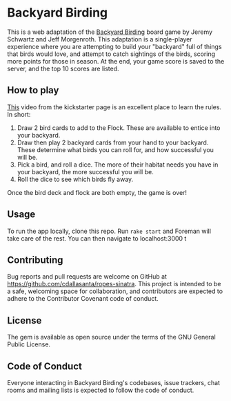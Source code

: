 # Backyard Birding
This is a web adaptation of the [Backyard Birding](https://www.kickstarter.com/projects/backyardbirdinggame/backyard-birding?ref=nav_search&result=project&term=backyard%20birding) board game by Jeremy Schwartz and Jeff Morgenroth. This adaptation is a single-player experience where you are attempting to build your "backyard" full of things that birds would love, and attempt to catch sightings of the birds, scoring more points for those in season. At the end, your game score is saved to the server, and the top 10 scores are listed.

## How to play
[This](https://www.youtube.com/watch?v=_vJUEIh6yHc) video from the kickstarter page is an excellent place to learn the rules. In short:
1. Draw 2 bird cards to add to the Flock. These are available to entice into your backyard.
2. Draw then play 2 backyard cards from your hand to your backyard. These determine what birds you can roll for, and how successful you will be.
3. Pick a bird, and roll a dice. The more of their habitat needs you have in your backyard, the more successful you will be.
4. Roll the dice to see which birds fly away.

Once the bird deck and flock are both empty, the game is over!

## Usage
To run the app locally, clone this repo. Run `rake start` and Foreman will take care of the rest. You can then navigate to localhost:3000 t

## Contributing
Bug reports and pull requests are welcome on GitHub at https://github.com/cdallasanta/ropes-sinatra. This project is intended to be a safe, welcoming space for collaboration, and contributors are expected to adhere to the Contributor Covenant code of conduct.

## License
The gem is available as open source under the terms of the GNU General Public License.

## Code of Conduct
Everyone interacting in Backyard Birding's codebases, issue trackers, chat rooms and mailing lists is expected to follow the code of conduct.
